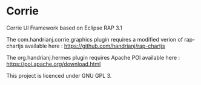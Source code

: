 # Corrie
Corrie UI Framework based on Eclipse RAP 3.1

The com.handrianj.corrie.graphics plugin requires a modified verion of rap-chartjs available here : https://github.com/handrianj/rap-chartjs

The org.handrianj.hermes plugin requires Apache POI available here : https://poi.apache.org/download.html

This project is licenced under GNU GPL 3. 
